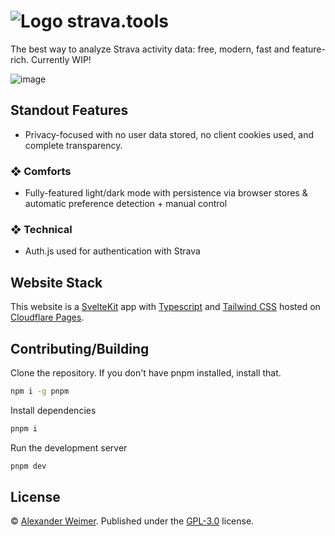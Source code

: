 # ![Logo](https://github.com/sudolev/StravaMultiMapper/assets/61996958/3ac93fc4-6c78-460b-b964-22db9b5045d2) strava.tools
<!-- ![Lines of Code](https://tokei.rs/b1/github/syslev/StravaMultiMapper?type=Svelte,Typescript,Javascript&style=flat) -->

The best way to analyze Strava activity data: free, modern, fast and feature-rich. Currently WIP!

![image](https://github.com/syslev/strava.tools/assets/61996958/9c56d366-ede9-439a-bf4a-5bf97e47e40d)

## Standout Features

- Privacy-focused with no user data stored, no client cookies used, and complete transparency.

### ❖ Comforts

- Fully-featured light/dark mode with persistence via browser stores & automatic preference detection + manual control

### ❖ Technical

- Auth.js used for authentication with Strava

## Website Stack

This website is a [SvelteKit](https://github.com/sveltejs/kit) app with [Typescript](https://github.com/microsoft/TypeScript) and [Tailwind CSS](https://github.com/tailwindlabs/tailwindcss) hosted on [Cloudflare Pages](https://pages.cloudflare.com/).

## Contributing/Building

Clone the repository. If you don't have pnpm installed, install that.

```bash
npm i -g pnpm
```

Install dependencies

```bash
pnpm i
```

Run the development server

```bash
pnpm dev
```

## License

© [Alexander Weimer](github.com/syslev). Published under the [GPL-3.0](./LICENSE) license.
